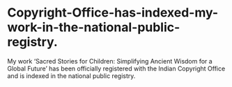 # Copyright-Office-has-indexed-my-work-in-the-national-public-registry.
My work ‘Sacred Stories for Children: Simplifying Ancient Wisdom for a Global Future’ has been officially registered with the Indian Copyright Office and is indexed in the national public registry.
